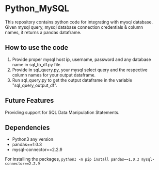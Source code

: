 # Python_MySQL
This repository contains python code for integrating with mysql database. Given mysql query, mysql database connection credentials & column names, it returns a pandas dataframe.

## How to use the code

1. Provide proper mysql host ip, username, password and any database name in sql_to_df.py file.
2. Provide in sql_query.py, your mysql select query and the respective column names for your output dataframe.
3. Run sql_query.py to get the output dataframe in the variable "sql_query_output_df".

## Future Features

Providing support for SQL Data Manipulation Statements.

## Dependencies

- Python3 any version
- pandas==1.0.3
- mysql-connector==2.2.9

For installing the packages,
```python3 -m pip install pandas==1.0.3 mysql-connector==2.2.9```
